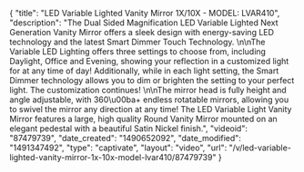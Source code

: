 {
    "title": "LED Variable Lighted Vanity Mirror 1X\/10X - MODEL: LVAR410",
    "description": "The Dual Sided Magnification LED Variable Lighted Next Generation Vanity Mirror offers a sleek design with energy-saving LED technology and the latest Smart Dimmer Touch Technology. \n\nThe Variable LED Lighting offers three settings to choose from, including Daylight, Office and Evening, showing your reflection in a customized light for at any time of day! Additionally, while in each light setting, the Smart Dimmer technology allows you to dim or brighten the setting to your perfect light.  The customization continues! \n\nThe mirror head is fully height and angle adjustable, with 360\u00ba+ endless rotatable mirrors, allowing you to swivel the mirror any direction at any time! The LED Variable Light Vanity Mirror features a large, high quality Round Vanity Mirror mounted on an elegant pedestal with a beautiful Satin Nickel finish.",
    "videoid": "87479739",
    "date_created": "1490652092",
    "date_modified": "1491347492",
    "type": "captivate",
    "layout": "video",
    "url": "\/v\/led-variable-lighted-vanity-mirror-1x-10x-model-lvar410\/87479739"
}